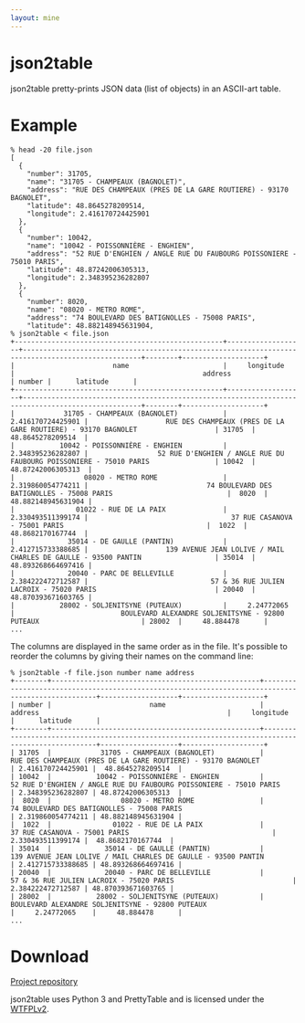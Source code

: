 ```yaml
---
layout: mine
---
```


# json2table

json2table pretty-prints JSON data (list of objects) in an ASCII-art table.

# Example #

	% head -20 file.json
	[
	  {
	    "number": 31705,
	    "name": "31705 - CHAMPEAUX (BAGNOLET)",
	    "address": "RUE DES CHAMPEAUX (PRES DE LA GARE ROUTIERE) - 93170 BAGNOLET",
	    "latitude": 48.8645278209514,
	    "longitude": 2.416170724425901
	  },
	  {
	    "number": 10042,
	    "name": "10042 - POISSONNIÈRE - ENGHIEN",
	    "address": "52 RUE D'ENGHIEN / ANGLE RUE DU FAUBOURG POISSONIERE - 75010 PARIS",
	    "latitude": 48.87242006305313,
	    "longitude": 2.348395236282807
	  },
	  {
	    "number": 8020,
	    "name": "08020 - METRO ROME",
	    "address": "74 BOULEVARD DES BATIGNOLLES - 75008 PARIS",
	    "latitude": 48.882148945631904,
	% json2table < file.json
	+---------------------------------------------------+-------------------+---------------------------------------------------------------------------------------------------+--------+--------------------+
	|                        name                       |     longitude     |                                              address                                              | number |      latitude      |
	+---------------------------------------------------+-------------------+---------------------------------------------------------------------------------------------------+--------+--------------------+
	|            31705 - CHAMPEAUX (BAGNOLET)           | 2.416170724425901 |                   RUE DES CHAMPEAUX (PRES DE LA GARE ROUTIERE) - 93170 BAGNOLET                   | 31705  |  48.8645278209514  |
	|           10042 - POISSONNIÈRE - ENGHIEN          | 2.348395236282807 |                 52 RUE D'ENGHIEN / ANGLE RUE DU FAUBOURG POISSONIERE - 75010 PARIS                | 10042  | 48.87242006305313  |
	|                 08020 - METRO ROME                | 2.319860054774211 |                             74 BOULEVARD DES BATIGNOLLES - 75008 PARIS                            |  8020  | 48.882148945631904 |
	|               01022 - RUE DE LA PAIX              | 2.330493511399174 |                                   37 RUE CASANOVA - 75001 PARIS                                   |  1022  |  48.8682170167744  |
	|             35014 - DE GAULLE (PANTIN)            | 2.412715733388685 |                   139 AVENUE JEAN LOLIVE / MAIL CHARLES DE GAULLE - 93500 PANTIN                  | 35014  | 48.893268664697416 |
	|             20040 - PARC DE BELLEVILLE            | 2.384222472712587 |                              57 & 36 RUE JULIEN LACROIX - 75020 PARIS                             | 20040  | 48.870393671603765 |
	|           28002 - SOLJENITSYNE (PUTEAUX)          |     2.24772065    |                          BOULEVARD ALEXANDRE SOLJENITSYNE - 92800 PUTEAUX                         | 28002  |     48.884478      |
	...


The columns are displayed in the same order as in the file. It's possible to reorder the columns by giving their names on the command line:

	% json2table -f file.json number name address
	+--------+---------------------------------------------------+---------------------------------------------------------------------------------------------------+-------------------+--------------------+
	| number |                        name                       |                                              address                                              |     longitude     |      latitude      |
	+--------+---------------------------------------------------+---------------------------------------------------------------------------------------------------+-------------------+--------------------+
	| 31705  |            31705 - CHAMPEAUX (BAGNOLET)           |                   RUE DES CHAMPEAUX (PRES DE LA GARE ROUTIERE) - 93170 BAGNOLET                   | 2.416170724425901 |  48.8645278209514  |
	| 10042  |           10042 - POISSONNIÈRE - ENGHIEN          |                 52 RUE D'ENGHIEN / ANGLE RUE DU FAUBOURG POISSONIERE - 75010 PARIS                | 2.348395236282807 | 48.87242006305313  |
	|  8020  |                 08020 - METRO ROME                |                             74 BOULEVARD DES BATIGNOLLES - 75008 PARIS                            | 2.319860054774211 | 48.882148945631904 |
	|  1022  |               01022 - RUE DE LA PAIX              |                                   37 RUE CASANOVA - 75001 PARIS                                   | 2.330493511399174 |  48.8682170167744  |
	| 35014  |             35014 - DE GAULLE (PANTIN)            |                   139 AVENUE JEAN LOLIVE / MAIL CHARLES DE GAULLE - 93500 PANTIN                  | 2.412715733388685 | 48.893268664697416 |
	| 20040  |             20040 - PARC DE BELLEVILLE            |                              57 & 36 RUE JULIEN LACROIX - 75020 PARIS                             | 2.384222472712587 | 48.870393671603765 |
	| 28002  |           28002 - SOLJENITSYNE (PUTEAUX)          |                          BOULEVARD ALEXANDRE SOLJENITSYNE - 92800 PUTEAUX                         |     2.24772065    |     48.884478      |
	...

# Download #

[Project repository](https://github.com/hydrargyrum/attic/tree/master/json2table)

json2table uses Python 3 and PrettyTable and is licensed under the [WTFPLv2](../wtfpl).
